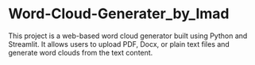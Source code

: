 # Word-Cloud-Generater_by_Imad
This project is a web-based word cloud generator built using Python and Streamlit. It allows users to upload PDF, Docx, or plain text files and generate word clouds from the text content. 
